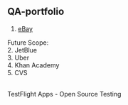 ## QA-portfolio

1. [eBay](https://github.com/zettlingzettel/qa-portfolio/blob/main/eBay)

Future Scope:
<br />
2. JetBlue
<br />
3. Uber
<br />
4. Khan Academy
<br />
5. CVS
<br />
<br />

TestFlight Apps - Open Source Testing
<br />